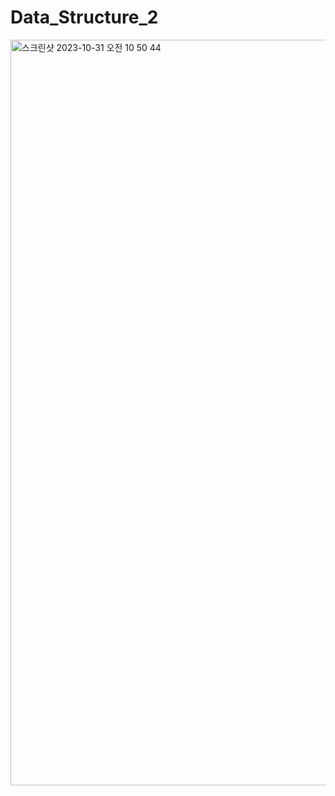# Data_Structure_2
<img width="1193" alt="스크린샷 2023-10-31 오전 10 50 44" src="https://github.com/KIMMIN5/Data_Structure_2/assets/121488861/a7985d35-6815-4464-a4d1-09b3965d34a3">
